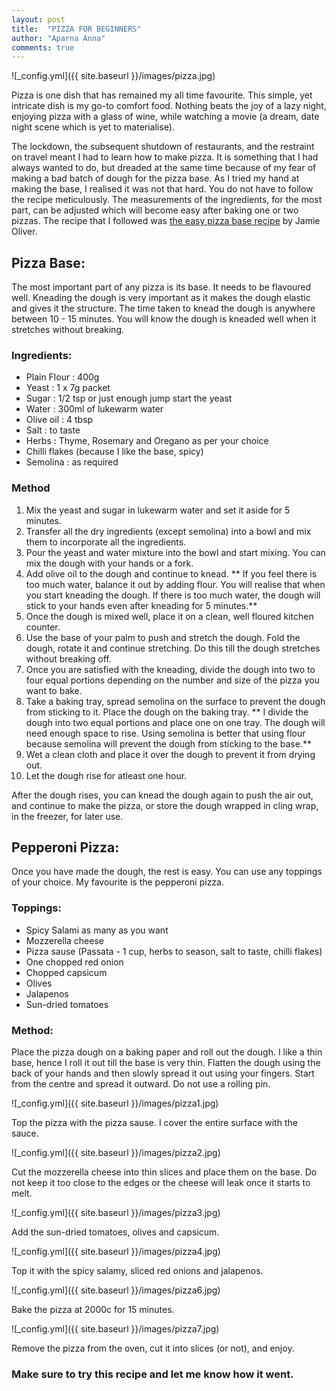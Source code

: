 ```yaml
---
layout: post
title:  "PIZZA FOR BEGINNERS"
author: "Aparna Anna"
comments: true
---
```


![_config.yml]({{ site.baseurl }}/images/pizza.jpg)

Pizza is one dish that has remained my all time favourite. This simple, yet intricate dish is my go-to comfort food. Nothing beats the joy of a lazy night, enjoying pizza with a glass of wine, while watching a movie (a dream, date night scene which is yet to materialise).

The lockdown, the subsequent shutdown of restaurants, and the restraint on travel meant I had to learn how to make pizza. It is something that I had always wanted to do, but dreaded at the same time because of my fear of making a bad batch of dough for the pizza base. As I tried my hand at making the base, I realised it was not that hard. You do not have to follow the recipe meticulously. The measurements of the ingredients, for the most part, can be adjusted which will become easy after baking one or two pizzas.
The recipe that I followed was [the easy pizza base recipe](https://www.jamieoliver.com/recipes/bread-recipes/basic-pizza/) by Jamie Oliver. 

## Pizza Base:

The most important part of any pizza is its base. It needs to be flavoured well. Kneading the dough is very important as it makes the dough elastic and gives it the structure. The time taken to knead the dough is anywhere between 10 - 15 minutes. You will know the dough is kneaded well when it stretches without breaking. 

### Ingredients:

* Plain Flour : 400g
* Yeast : 1 x 7g packet
* Sugar : 1/2 tsp or just enough jump start the yeast
* Water : 300ml of lukewarm water
* Olive oil : 4 tbsp
* Salt : to taste
* Herbs : Thyme, Rosemary and Oregano as per your choice
* Chilli flakes (because I like the base, spicy)
* Semolina : as required

### Method

1. Mix the yeast and sugar in lukewarm water and set it aside for 5 minutes.
2. Transfer all the dry ingredients (except semolina) into a bowl and mix them to incorporate all the ingredients.
3. Pour the yeast and water mixture into the bowl and start mixing. You can mix the dough with your hands or a fork.
4. Add olive oil to the dough and continue to knead. 
** If you feel there is too much water, balance it out by adding flour. You will realise that when you start kneading the dough. If there is too much water, the dough will stick to your hands even after kneading for 5 minutes.**
5. Once the dough is mixed well, place it on a clean, well floured kitchen counter. 
6. Use the base of your palm to push and stretch the dough. Fold the dough, rotate it and continue stretching. Do this till the dough stretches without breaking off. 
7. Once you are satisfied with the kneading, divide the dough into two to four equal portions depending on the number and size of the pizza you want to bake. 
8. Take a baking tray, spread semolina on the surface to prevent the dough from sticking to it. Place the dough on the baking tray.
** I divide the dough into two equal portions and place one on one tray. The dough will need enough space to rise. Using semolina is better that using flour because semolina will prevent the dough from sticking to the base.** 
9. Wet a clean cloth and place it over the dough to prevent it from drying out. 
10. Let the dough rise for atleast one hour. 

After the dough rises, you can knead the dough again to push the air out, and continue to make the pizza, or store the dough wrapped in cling wrap, in the freezer, for later use.

## Pepperoni Pizza:

Once you have made the dough, the rest is easy. You can use any toppings of your choice. My favourite is the pepperoni pizza. 

### Toppings:
* Spicy Salami as many as you want
* Mozzerella cheese
* Pizza sause (Passata - 1 cup, herbs to season, salt to taste, chilli flakes)
* One chopped red onion 
* Chopped capsicum
* Olives
* Jalapenos
* Sun-dried tomatoes

### Method:
Place the pizza dough on a baking paper and roll out the dough. I like a thin base, hence I roll it out till the base is very thin. Flatten the dough using the back of your hands and then slowly spread it out using your fingers. Start from the centre and spread it outward. Do not use a rolling pin.  

![_config.yml]({{ site.baseurl }}/images/pizza1.jpg)

Top the pizza with the pizza sause. I cover the entire surface with the sauce. 

![_config.yml]({{ site.baseurl }}/images/pizza2.jpg)

Cut the mozzerella cheese into thin slices and place them on the base. Do not keep it too close to the edges or the cheese will leak once it starts to melt. 

![_config.yml]({{ site.baseurl }}/images/pizza3.jpg)

Add the sun-dried tomatoes, olives and capsicum.

![_config.yml]({{ site.baseurl }}/images/pizza4.jpg)

Top it with the spicy salamy, sliced red onions and jalapenos. 

![_config.yml]({{ site.baseurl }}/images/pizza6.jpg)

Bake the pizza at 2000c for 15 minutes. 

![_config.yml]({{ site.baseurl }}/images/pizza7.jpg)

Remove the pizza from the oven, cut it into slices (or not), and enjoy. 

### Make sure to try this recipe and let me know how it went. 
